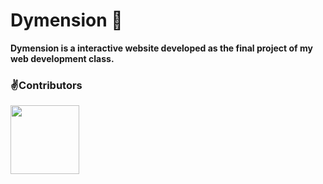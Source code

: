 # Dymension 🚀 

**Dymension is a interactive website developed as the final project of my web development class.**

### ✌Contributors

<a href="https://github.com/jorge-lopz/dymension/graphs/contributors">
  <img src="https://contrib.rocks/image?repo=jorge-lopz/dymension" width=110px/>
</a>
